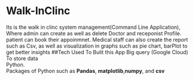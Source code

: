 # Walk-InClinc
Its is the walk in clinc system management(Command Line Application),
Where admin can create as well as delete Doctor and receponist Profile.
patient can book their appoinmnet. Medical staff can also create the report such as Csv, 
as well as visualization in graphs such as pie chart, barPlot to get better insights
##Tech Used To Bulit this App
Big query (Google Cloud) To store data<br>
Python.<br>
Packages of Python such as <b>Pandas</b>, <b>matplotlib</b>,<b>numpy</b>, and <b>csv</b>
